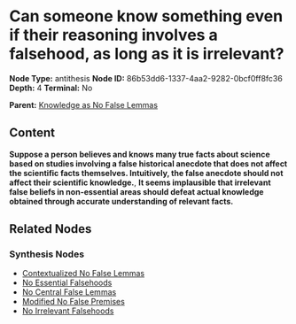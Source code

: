 # Can someone know something even if their reasoning involves a falsehood, as long as it is irrelevant?

**Node Type:** antithesis
**Node ID:** 86b53dd6-1337-4aa2-9282-0bcf0ff8fc36
**Depth:** 4
**Terminal:** No

**Parent:** [Knowledge as No False Lemmas](knowledge-as-no-false-lemmas-synthesis-23d08782-2576-4ec3-93c7-be5741cab2a2.md)

## Content

**Suppose a person believes and knows many true facts about science based on studies involving a false historical anecdote that does not affect the scientific facts themselves. Intuitively, the false anecdote should not affect their scientific knowledge.**, **It seems implausible that irrelevant false beliefs in non-essential areas should defeat actual knowledge obtained through accurate understanding of relevant facts.**

## Related Nodes

### Synthesis Nodes

- [Contextualized No False Lemmas](contextualized-no-false-lemmas-synthesis-337cc782-68bc-4544-9f20-6fe8df7148d6.md)
- [No Essential Falsehoods](no-essential-falsehoods-synthesis-a4d83dd4-4a42-493b-bd68-bbc43769df5b.md)
- [No Central False Lemmas](no-central-false-lemmas-synthesis-ed51defe-9ef0-484e-b988-26494dde6be0.md)
- [Modified No False Premises](modified-no-false-premises-synthesis-282adbb4-109b-4034-83eb-c9b4c460e68e.md)
- [No Irrelevant Falsehoods](no-irrelevant-falsehoods-synthesis-e6162e86-981a-4e7d-bf7f-dcff5575e074.md)
